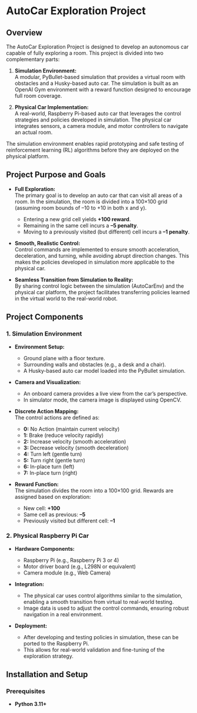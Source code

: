 # AutoCar Exploration Project

## Overview

The AutoCar Exploration Project is designed to develop an autonomous car capable of fully exploring a room. This project is divided into two complementary parts:

1. **Simulation Environment:**  
   A modular, PyBullet-based simulation that provides a virtual room with obstacles and a Husky-based auto car. The simulation is built as an OpenAI Gym environment with a reward function designed to encourage full room coverage.

2. **Physical Car Implementation:**  
   A real-world, Raspberry Pi-based auto car that leverages the control strategies and policies developed in simulation. The physical car integrates sensors, a camera module, and motor controllers to navigate an actual room.

The simulation environment enables rapid prototyping and safe testing of reinforcement learning (RL) algorithms before they are deployed on the physical platform.

## Project Purpose and Goals

- **Full Exploration:**  
  The primary goal is to develop an auto car that can visit all areas of a room. In the simulation, the room is divided into a 100×100 grid (assuming room bounds of –10 to +10 in both x and y).  
  - Entering a new grid cell yields **+100 reward**.
  - Remaining in the same cell incurs a **–5 penalty**.
  - Moving to a previously visited (but different) cell incurs a **–1 penalty**.

- **Smooth, Realistic Control:**  
  Control commands are implemented to ensure smooth acceleration, deceleration, and turning, while avoiding abrupt direction changes. This makes the policies developed in simulation more applicable to the physical car.

- **Seamless Transition from Simulation to Reality:**  
  By sharing control logic between the simulation (AutoCarEnv) and the physical car platform, the project facilitates transferring policies learned in the virtual world to the real-world robot.

## Project Components

### 1. Simulation Environment

- **Environment Setup:**  
  - Ground plane with a floor texture.
  - Surrounding walls and obstacles (e.g., a desk and a chair).
  - A Husky-based auto car model loaded into the PyBullet simulation.

- **Camera and Visualization:**  
  - An onboard camera provides a live view from the car’s perspective.
  - In simulator mode, the camera image is displayed using OpenCV.

- **Discrete Action Mapping:**  
  The control actions are defined as:
  - **0:** No Action (maintain current velocity)
  - **1:** Brake (reduce velocity rapidly)
  - **2:** Increase velocity (smooth acceleration)
  - **3:** Decrease velocity (smooth deceleration)
  - **4:** Turn left (gentle turn)
  - **5:** Turn right (gentle turn)
  - **6:** In-place turn (left)
  - **7:** In-place turn (right)

- **Reward Function:**  
  The simulation divides the room into a 100×100 grid. Rewards are assigned based on exploration:
  - New cell: **+100**
  - Same cell as previous: **–5**
  - Previously visited but different cell: **–1**

### 2. Physical Raspberry Pi Car

- **Hardware Components:**  
  - Raspberry Pi (e.g., Raspberry Pi 3 or 4)
  - Motor driver board (e.g., L298N or equivalent)
  - Camera module (e.g., Web Camera)

- **Integration:**  
  - The physical car uses control algorithms similar to the simulation, enabling a smooth transition from virtual to real-world testing.
  - Image data is used to adjust the control commands, ensuring robust navigation in a real environment.

- **Deployment:**  
  - After developing and testing policies in simulation, these can be ported to the Raspberry Pi.
  - This allows for real-world validation and fine-tuning of the exploration strategy.

## Installation and Setup

### Prerequisites

- **Python 3.11+**